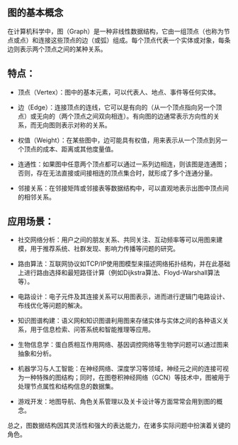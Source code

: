 ## 图的基本概念

在计算机科学中，图（Graph）是一种非线性数据结构，它由一组顶点（也称为节点或点）和连接这些顶点的边（或弧）组成。每个顶点代表一个实体或对象，每条边则表示两个顶点之间的某种关系。

## 特点：

- 顶点（Vertex）：图中的基本元素，可以代表人、地点、事件等任何实体。

- 边（Edge）：连接顶点的连线，它可以是有向的（从一个顶点指向另一个顶点）或无向的（两个顶点之间双向相连）。有向图的边通常表示方向性的关系，而无向图则表示对称的关系。

- 权值（Weight）：在某些图中，边可能具有权值，用来表示从一个顶点到另一个顶点的成本、距离或其他度量值。

- 连通性：如果图中任意两个顶点都可以通过一系列边相连，则该图是连通图；否则，存在无法直接或间接相连的顶点集合时，就形成了多个连通分量。

- 邻接关系：在邻接矩阵或邻接表等数据结构中，可以直观地表示出图中顶点间的相邻关系。

## 应用场景：

- 社交网络分析：用户之间的朋友关系、共同关注、互动频率等可以用图来建模，用于推荐系统、社群发现、影响力传播等问题的研究。

- 路由算法：互联网协议如TCP/IP使用图模型来描述网络拓扑结构，并在此基础上进行路由选择和最短路径计算（例如Dijkstra算法、Floyd-Warshall算法等）。

- 电路设计：电子元件及其连接关系可以用图表示，进而进行逻辑门电路设计、布线优化等问题的解决。

- 知识图谱构建：语义网和知识图谱利用图来存储实体与实体之间的各种语义关系，用于信息检索、问答系统和智能推理等应用。

- 生物信息学：蛋白质相互作用网络、基因调控网络等生物学问题可以通过图来抽象和分析。

- 机器学习与人工智能：在神经网络、深度学习等领域，神经元之间的连接可视为一种特殊的图结构；同时，在图卷积神经网络（GCN）等技术中，图被用于处理节点属性和结构信息的数据集。

- 游戏开发：地图导航、角色关系管理以及关卡设计等方面常常会用到图的概念。

总之，图数据结构因其灵活性和强大的表达能力，在诸多实际问题中扮演着关键的角色。
